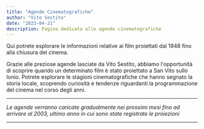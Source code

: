 ```yaml
---
title: "Agende Cinematografiche"
author: "Vito Sestito"
date: "2023-04-21"
description: Pagina dedicata alle agende cinematografiche
---
```

Qui potrete esplorare le informazioni relative ai film proiettati dal 1948 fino alla chiusura del cinema.

Grazie alle preziose agende lasciate da Vito Sestito, abbiamo l'opportunità di scoprire quando un determinato film è stato proiettato a San Vito sullo Ionio. Potrete esplorare le stagioni cinematografiche che hanno segnato la storia locale, scoprendo curiosità e tendenze riguardanti la programmazione del cinema nel corso degli anni.

***
*Le agende verranno caricate gradualmente nei prossimi mesi fino ad arrivare al 2003, ultimo anno in cui sono state registrate le proiezioni*
***